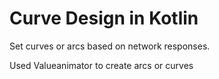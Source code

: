 # Curve Design in Kotlin

Set curves or arcs based on network responses.

Used Valueanimator to create arcs or curves
